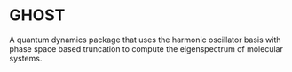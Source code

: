 # GHOST
A quantum dynamics package that uses the harmonic oscillator basis with phase space based truncation to compute the eigenspectrum of molecular systems. 
